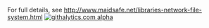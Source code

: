 For full details, see http://www.maidsafe.net/libraries-network-file-system.html
[![githalytics.com alpha](https://cruel-carlota.pagodabox.com/03f42523307dcbe6a0c2b481d350bb51 "githalytics.com")](http://githalytics.com/maidsafe/MaidSafe-Network-Filesystem)
